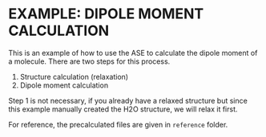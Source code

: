# EXAMPLE: DIPOLE MOMENT CALCULATION

This is an example of how to use the ASE to calculate the dipole moment of a molecule. There are two steps for this process. 

1. Structure calculation (relaxation)
2. Dipole moment calculation

Step 1 is not necessary, if you already have a relaxed structure but since this example manually created the H2O structure, we will relax it first.

For reference, the precalculated files are given in `reference` folder. 
